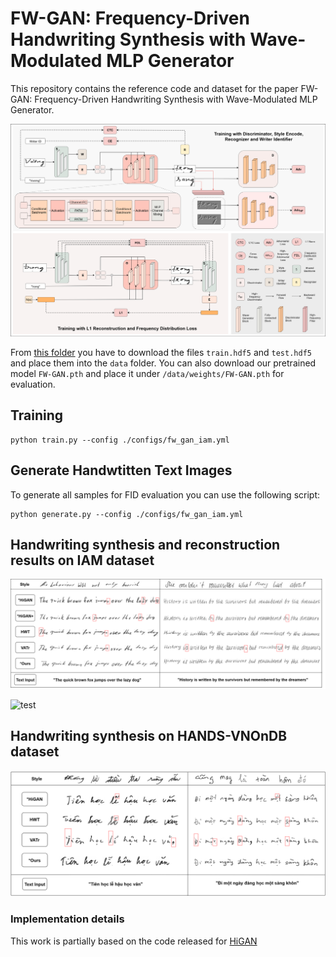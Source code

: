 # FW-GAN: Frequency-Driven Handwriting Synthesis with Wave-Modulated MLP Generator

This repository contains the reference code and dataset for the paper FW-GAN: Frequency-Driven Handwriting Synthesis with Wave-Modulated MLP Generator.

![test](https://github.com/DAIR-Group/FW-GAN/blob/main/docs/architecture.png?raw=true#gh-dark-mode-only)

From [this folder](https://pixeldrain.com/l/t1jhhxS1) you have to download the files `train.hdf5` and `test.hdf5` and place them into the `data` folder. You can also download our pretrained model `FW-GAN.pth` and place it under `/data/weights/FW-GAN.pth` for evaluation.

## Training

```console
python train.py --config ./configs/fw_gan_iam.yml
```


## Generate Handwtitten Text Images

To generate all samples for FID evaluation you can use the following script:

```console
python generate.py --config ./configs/fw_gan_iam.yml
```

## Handwriting synthesis and reconstruction results on IAM dataset

![test](https://github.com/DAIR-Group/FW-GAN/blob/main/docs/Visualization_gen.png?raw=true#gh-dark-mode-only)

![test](https://github.com/DAIR-Group/FW-GAN/blob/main/docs\Visualization_reconstruction.png?raw=true#gh-dark-mode-only)

## Handwriting synthesis on HANDS-VNOnDB dataset
![test](https://github.com/DAIR-Group/FW-GAN/blob/main/docs/Visualization_Vietnamese.png?raw=true#gh-dark-mode-only)

### Implementation details
This work is partially based on the code released for [HiGAN](https://github.com/ganji15/HiGAN)
